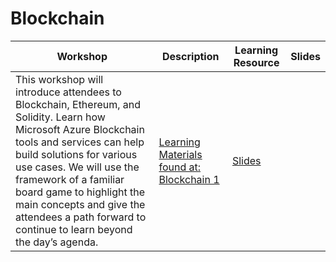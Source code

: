 # Blockchain

| Workshop | Description | Learning Resource | Slides |
| -------- | ----------- | ----------------- | ------ |
| This workshop will introduce attendees to Blockchain, Ethereum, and Solidity. Learn how Microsoft Azure Blockchain tools and services can help build solutions for various use cases. We will use the framework of a familiar board game to highlight the main concepts and give the attendees a path forward to continue to learn beyond the day’s agenda.| [Learning Materials found at: Blockchain 1]() | [Slides]() |